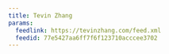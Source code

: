 ```yaml
---
title: Tevin Zhang
params:
  feedlink: https://tevinzhang.com/feed.xml
  feedid: 77e5427aa6ff7f6f123710acccee3702
---
```

